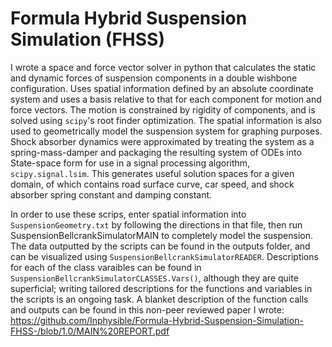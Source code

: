 # Formula Hybrid Suspension Simulation (FHSS)

I wrote a space and force vector solver in python that calculates the static and dynamic forces of suspension components in a double wishbone configuration. Uses spatial information defined by an absolute coordinate system and uses a basis relative to that for each component for motion and force vectors. The motion is constrained by rigidity of components, and is solved using `scipy`'s root finder optimization. The spatial information is also used to geometrically model the suspension system for graphing purposes. Shock absorber dynamics were approximated by treating the system as a spring-mass-damper and packaging the resulting system of ODEs into State-space form for use in a signal processing algorithm, `scipy.signal.lsim`. This generates useful solution spaces for a given domain, of which contains road surface curve, car speed, and shock absorber spring constant and damping constant.

In order to use these scrips, enter spatial information into `SuspensionGeometry.txt` by following the directions in that file, then run SuspensionBellcrankSimulatorMAIN to completely model the suspension. The data outputted by the scripts can be found in the outputs folder, and can be visualized using `SuspensionBellcrankSimulatorREADER`. Descriptions for each of the class varaibles can be found in `SuspensionBellcrankSimulatorCLASSES.Vars()`, although they are quite superficial; writing tailored descriptions for the functions and variables in the scripts is an ongoing task. A blanket description of the function calls and outputs can be found in this non-peer reviewed paper I wrote: https://github.com/Inphysible/Formula-Hybrid-Suspension-Simulation-FHSS-/blob/1.0/MAIN%20REPORT.pdf
